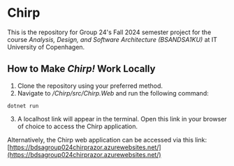 # Chirp

This is the repository for Group 24's Fall 2024 semester project for the course *Analysis, Design, and Software Architecture (BSANDSA1KU)* at IT University of Copenhagen.

## How to Make _Chirp!_ Work Locally

1. Clone the repository using your preferred method.  
2. Navigate to */Chirp/src/Chirp.Web* and run the following command:
```
dotnet run
```
3. A localhost link will appear in the terminal. Open this link in your browser of choice to access the Chirp application.

Alternatively, the Chirp web application can be accessed via this link:  
[https://bdsagroup024chirprazor.azurewebsites.net/](https://bdsagroup024chirprazor.azurewebsites.net/)
